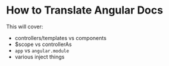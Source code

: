 # How to Translate Angular Docs

This will cover:

- controllers/templates vs components
- $scope vs controllerAs
- `app` vs `angular.module`
- various inject things
